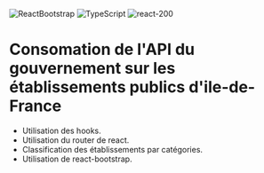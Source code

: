 ![ReactBootstrap](https://user-images.githubusercontent.com/43074465/108632083-6930df80-746d-11eb-8803-af88af236607.png)
![TypeScript](https://user-images.githubusercontent.com/43074465/106958667-f66bf880-6739-11eb-95fe-3e50b94a997b.png)
![react-200](https://user-images.githubusercontent.com/43074465/105323367-57d48900-5bca-11eb-8cc8-66723fa2e6d6.png)
# Consomation de l'API du gouvernement sur les établissements publics d'ile-de-France
- Utilisation des hooks.
- Utilisation du router de react.
- Classification des établissements par catégories.
- Utilisation de react-bootstrap.
